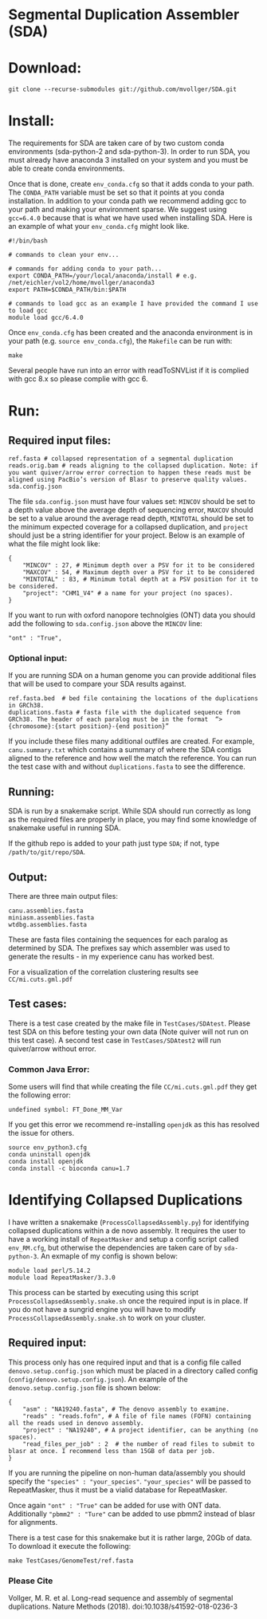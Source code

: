 # Segmental Duplication Assembler (SDA)


# Download: #
```
git clone --recurse-submodules git://github.com/mvollger/SDA.git
```

# Install: #
The requirements for SDA are taken care of by two custom conda environments (sda-python-2 and sda-python-3). In order to run SDA, you must already have anaconda 3 installed on your system and you must be able to create conda environments. 

Once that is done, create `env_conda.cfg` so that it adds conda to your path. The `CONDA_PATH` variable must be set so that it points at you conda installation. 
In addition to your conda path we recommend adding gcc to your path and making your environment sparse.
We suggest using `gcc=6.4.0` because that is what we have used when installing SDA. 
Here is an example of what your `env_conda.cfg` might look like.
```
#!/bin/bash

# commands to clean your env...

# commands for adding conda to your path...  
export CONDA_PATH=/your/local/anaconda/install # e.g. /net/eichler/vol2/home/mvollger/anaconda3
export PATH=$CONDA_PATH/bin:$PATH

# commands to load gcc as an example I have provided the command I use to load gcc 
module load gcc/6.4.0

```

Once `env_conda.cfg` has been created and the anaconda environment is in your path (e.g. `source env_conda.cfg`), the `Makefile` can be run with:
```
make
```
Several people have run into an error with readToSNVList if it is complied with gcc 8.x so please complie with gcc 6. 




# Run: #

## Required input files: ## 
```
ref.fasta # collapsed representation of a segmental duplication
reads.orig.bam # reads aligning to the collapsed duplication. Note: if you want quiver/arrow error correction to happen these reads must be aligned using PacBio’s version of Blasr to preserve quality values. 
sda.config.json
```
The file `sda.config.json` must have four values set:
`MINCOV` should be set to a depth value above the average depth of sequencing error, `MAXCOV` should be set to a value around the average read depth, `MINTOTAL` should be set to the minimum expected coverage for a collapsed duplication, and `project` should just be a string identifier for your project. 
Below is an example of what the file might look like:
```
{
	"MINCOV" : 27, # Minimum depth over a PSV for it to be considered
	"MAXCOV" : 54, # Maximum depth over a PSV for it to be considered
	"MINTOTAL" : 83, # Minimum total depth at a PSV position for it to be considered. 
	"project": "CHM1_V4" # a name for your project (no spaces).
}
```
If you want to run with oxford nanopore technolgies (ONT) data you should add the following to `sda.config.json` above the `MINCOV` line: 
```
"ont" : "True",
```


### Optional input: ### 
If you are running SDA on a human genome you can provide additional files that will be used to compare your SDA results against. 
```
ref.fasta.bed  # bed file containing the locations of the duplications in GRCh38.
duplications.fasta # fasta file with the duplicated sequence from GRCh38. The header of each paralog must be in the format  “>{chromosome}:{start position}-{end position}”
```
If you include these files many additional outfiles are created. For example, `canu.summary.txt` which contains a summary of where the SDA contigs aligned to the reference and how well the match the reference. You can run the test case with and without `duplications.fasta` to see the difference. 


## Running: ##

SDA is run by a snakemake script. While SDA should run correctly as long as the required files are properly in place, you may find some knowledge of snakemake useful in running SDA.  

If the github repo is added to your path just type `SDA`; if not, type `/path/to/git/repo/SDA`.


## Output: ##
There are three main output files:
```
canu.assemblies.fasta
miniasm.assemblies.fasta
wtdbg.assemblies.fasta
```
These are fasta files containing the sequences for each paralog as determined by SDA. The prefixes say which assembler was used to generate the results - in my experience canu has worked best.

For a visualization of the correlation clustering results see `CC/mi.cuts.gml.pdf`

## Test cases: ##
There is a test case created by the make file in `TestCases/SDAtest`. Please test SDA on this before testing your own data (Note quiver will not run on this test case). 
A second test case in `TestCases/SDAtest2` will run quiver/arrow without error. 



### Common Java Error: ###
Some users will find that while creating the file `CC/mi.cuts.gml.pdf` they get the following error:
```
undefined symbol: FT_Done_MM_Var 
```
If you get this error we recommend re-installing `openjdk` as this has resolved the issue for others. 
```
source env_python3.cfg 
conda uninstall openjdk
conda install openjdk
conda install -c bioconda canu=1.7
```




# Identifying Collapsed Duplications #

I have written a snakemake (`ProcessCollapsedAssembly.py`) for identifying collapsed duplications within a de novo assembly. 
It requires the user to have a working install of `RepeatMasker` and setup a config script called `env_RM.cfg`, but otherwise the dependencies are taken care of by `sda-python-3`. An exmaple of my config is shown below:
```
module load perl/5.14.2
module load RepeatMasker/3.3.0
```
This process can be started by executing using this script `ProcessCollapsedAssembly.snake.sh` once the required input is in place. 
If you do not have a sungrid engine you will have to modify `ProcessCollapsedAssembly.snake.sh` to work on your cluster. 


## Required input: ##
This process only has one required input and that is a config file called `denovo.setup.config.json` which must be placed in a directory called config (`config/denovo.setup.config.json`).  An example of the `denovo.setup.config.json` file is shown below:
```
{	
	"asm" : "NA19240.fasta", # The denovo assembly to examine.
	"reads" : "reads.fofn", # A file of file names (FOFN) containing all the reads used in denovo assembly.
	"project" : "NA19240", # A project identifier, can be anything (no spaces). 
    "read_files_per_job" : 2  # the number of read files to submit to blasr at once. I recommend less than 15GB of data per job.
}
```
If you are running the pipeline on non-human data/assembly you should specify the `"species" : "your_species"`. `"your_species"` will be passed to RepeatMasker, thus it must be a vialid database for RepeatMasker. 

Once again `"ont" : "True"` can be added for use with ONT data. 
Additionally `"pbmm2" : "Ture"` can be added to use pbmm2 instead of blasr for alignments. 

There is a test case for this snakemake but it is rather large, 20Gb of data. To download it execute the following:
```
make TestCases/GenomeTest/ref.fasta
```

### Please Cite ###
Vollger, M. R. et al. Long-read sequence and assembly of segmental duplications. Nature Methods (2018). doi:10.1038/s41592-018-0236-3


